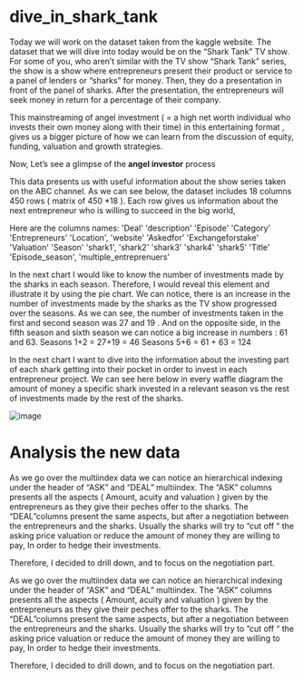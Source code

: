 # dive_in_shark_tank

Today we will work on the dataset taken from the kaggle website.
The dataset that we will dive into today would be on the “Shark Tank” TV show.
For some of you, who aren’t similar with the TV show “Shark Tank” series, the show is a show where entrepreneurs present their product or service to a panel of lenders or “sharks” for money. Then, they do a presentation in front of the panel of sharks. After the presentation, the entrepreneurs will seek money in return for a percentage of their company.

This mainstreaming of angel investment (  = a high net worth individual who invests their own money along with their time) in this entertaining format , gives us a bigger picture of how we can learn from the discussion of equity, funding, valuation and growth strategies.

Now, Let’s see a glimpse of the **angel investor** process

This data presents us with useful information about the show series taken on the ABC channel.
As we can see below, the dataset includes 18 columns 450 rows ( matrix of 450 *18 ). Each row gives us information about the next entrepreneur who is willing to succeed in the big world,


Here are the columns names:
'Deal'
'description'
 'Episode'
 'Category'
 'Entrepreneurs'
 'Location',
 'website' 
'Askedfor'
 'Exchangeforstake'
 'Valuation'
 'Season'
 'shark1', 'shark2' 'shark3' 'shark4' 'shark5'
 'Title'
 'Episode_season',
 'multiple_entreprenuers'







In the next chart I would like to know the number of investments made by the sharks in each season. Therefore, I would reveal this element and illustrate it by using  the pie chart.
We can notice, there is an increase in the number of investments made by the sharks as the TV show progressed over the seasons.
As we can see, the number of investments taken in the first and second season was 27 and 19 .
And on the opposite side, in the fifth season  and sixth season we can notice a big increase in numbers : 61 and 63.
Seasons 1+2  = 27+19 = 46
Seasons 5+6 = 61 + 63 = 124

In the next chart I want to dive into the information about the investing part of each shark getting into their pocket in order to invest in each entrepreneur project.
We can see here below in every waffle diagram the amount of money a specific shark invested in a relevant season vs the rest of investments made by the rest of the sharks.


![image](https://user-images.githubusercontent.com/28948369/234967869-da3aeb9b-3e4a-4710-9ff1-7a20b988f1ff.png)





# Analysis the new data 
As we go over the multiindex data we can notice an hierarchical indexing under the header of “ASK” and “DEAL” multiindex.
The “ASK” columns presents all the aspects ( Amount, acuity and valuation ) given by the entrepreneurs as they give their peches offer to the sharks.
The “DEAL”columns present the same aspects, but after a negotiation between the entrepreneurs and the sharks. Usually the sharks will try to “cut off “ the asking price valuation or reduce the amount of money they are willing to pay, In order to hedge their investments.

Therefore, I decided to drill down, and to focus on the negotiation part.

As we go over the multiindex data we can notice an hierarchical indexing under the header of “ASK” and “DEAL” multiindex.
The “ASK” columns presents all the aspects ( Amount, acuity and valuation ) given by the entrepreneurs as they give their peches offer to the sharks.
The “DEAL”columns present the same aspects, but after a negotiation between the entrepreneurs and the sharks. Usually the sharks will try to “cut off “ the asking price valuation or reduce the amount of money they are willing to pay, In order to hedge their investments.

Therefore, I decided to drill down, and to focus on the negotiation part.


